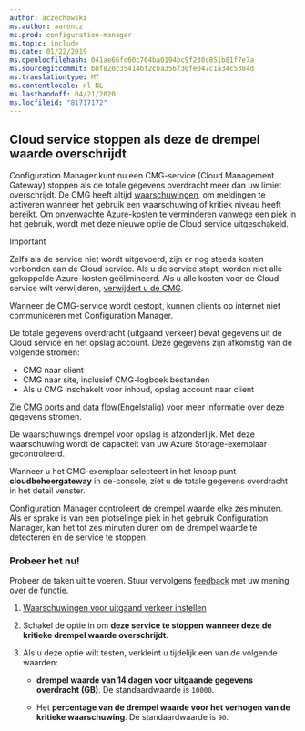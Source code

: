 ```yaml
---
author: aczechowski
ms.author: aaroncz
ms.prod: configuration-manager
ms.topic: include
ms.date: 01/22/2019
ms.openlocfilehash: 041ae66fc60c764ba0194bc9f230c851b81f7e7a
ms.sourcegitcommit: bbf820c35414bf2cba356f30fe047c1a34c5384d
ms.translationtype: MT
ms.contentlocale: nl-NL
ms.lasthandoff: 04/21/2020
ms.locfileid: "81717172"
---
```

## <a name="stop-cloud-service-when-it-exceeds-threshold"></a><a name="bkmk_cmg"></a>Cloud service stoppen als deze de drempel waarde overschrijdt
<!--3735092-->

Configuration Manager kunt nu een CMG-service (Cloud Management Gateway) stoppen als de totale gegevens overdracht meer dan uw limiet overschrijdt. De CMG heeft altijd [waarschuwingen](../../../../clients/manage/cmg/monitor-clients-cloud-management-gateway.md#set-up-outbound-traffic-alerts), om meldingen te activeren wanneer het gebruik een waarschuwing of kritiek niveau heeft bereikt. Om onverwachte Azure-kosten te verminderen vanwege een piek in het gebruik, wordt met deze nieuwe optie de Cloud service uitgeschakeld. 

> [!Important]  
> Zelfs als de service niet wordt uitgevoerd, zijn er nog steeds kosten verbonden aan de Cloud service. Als u de service stopt, worden niet alle gekoppelde Azure-kosten geëlimineerd. Als u alle kosten voor de Cloud service wilt verwijderen, [verwijdert u de CMG](../../../../clients/manage/cmg/setup-cloud-management-gateway.md#modify-a-cmg).  
> 
> Wanneer de CMG-service wordt gestopt, kunnen clients op internet niet communiceren met Configuration Manager.  

De totale gegevens overdracht (uitgaand verkeer) bevat gegevens uit de Cloud service en het opslag account. Deze gegevens zijn afkomstig van de volgende stromen:
- CMG naar client  
- CMG naar site, inclusief CMG-logboek bestanden  
- Als u CMG inschakelt voor inhoud, opslag account naar client  

Zie [CMG ports and data flow](../../../../clients/manage/cmg/plan-cloud-management-gateway.md#ports-and-data-flow)(Engelstalig) voor meer informatie over deze gegevens stromen.

De waarschuwings drempel voor opslag is afzonderlijk. Met deze waarschuwing wordt de capaciteit van uw Azure Storage-exemplaar gecontroleerd.

Wanneer u het CMG-exemplaar selecteert in het knoop punt **cloudbeheergateway** in de-console, ziet u de totale gegevens overdracht in het detail venster. 

Configuration Manager controleert de drempel waarde elke zes minuten. Als er sprake is van een plotselinge piek in het gebruik Configuration Manager, kan het tot zes minuten duren om de drempel waarde te detecteren en de service te stoppen.


### <a name="try-it-out"></a>Probeer het nu!

Probeer de taken uit te voeren. Stuur vervolgens [feedback](../../../../understand/find-help.md#product-feedback) met uw mening over de functie.

1. [Waarschuwingen voor uitgaand verkeer instellen](../../../../clients/manage/cmg/monitor-clients-cloud-management-gateway.md#set-up-outbound-traffic-alerts)  

2. Schakel de optie in om **deze service te stoppen wanneer deze de kritieke drempel waarde overschrijdt**.  

3. Als u deze optie wilt testen, verkleint u tijdelijk een van de volgende waarden:  

    - **drempel waarde van 14 dagen voor uitgaande gegevens overdracht (GB)**. De standaardwaarde is `10000`.  

    - Het **percentage van de drempel waarde voor het verhogen van de kritieke waarschuwing**. De standaardwaarde is `90`.  

